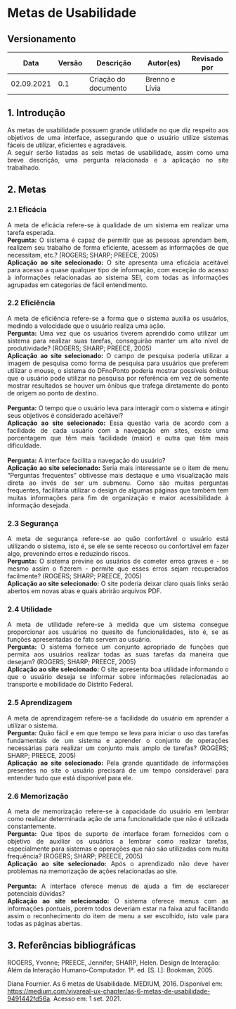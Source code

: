 # Metas de Usabilidade

## Versionamento

Data | Versão | Descrição | Autor(es) | Revisado por
---|---|---|---|---
02.09.2021 | 0.1 | Criação do documento | Brenno e Lívia |  

## 1. Introdução
<div style="text-align: justify">As metas de usabilidade possuem grande utilidade no que diz respeito aos objetivos de uma interface, assegurando que o usuário utilize sistemas fáceis de utilizar, eficientes e agradáveis.</div>
<div style="text-align: justify">A seguir serão listadas as seis metas de usabilidade, assim como uma breve descrição, uma pergunta relacionada e a aplicação no site trabalhado.</div>

## 2. Metas
### 2.1 Eficácia
<div style="text-align: justify">A meta de eficácia refere-se à qualidade de um sistema em realizar uma tarefa esperada.</div>
<div style="text-align: justify"><b>Pergunta:</b> O sistema é capaz de permitir que as pessoas aprendam bem, realizem seu trabalho de forma eficiente, acessem as informações de que necessitam, etc.? (ROGERS; SHARP; PREECE, 2005)</div>
<div style="text-align: justify"><b>Aplicação ao site selecionado:</b> O site apresenta uma eficácia aceitável para acesso a quase qualquer tipo de informação, com exceção do acesso à informações relacionadas ao sistema SEI, com todas as informações agrupadas em categorias de fácil entendimento.</div>

### 2.2 Eficiência
<div style="text-align: justify">A meta de eficiência refere-se a forma que o sistema auxilia os usuários, medindo a velocidade que o usuário realiza uma ação.</div>
<div style="text-align: justify"><b>Pergunta:</b> Uma vez que os usuários tiverem aprendido como utilizar um sistema para realizar suas tarefas, conseguirão manter um alto nível de produtividade? (ROGERS; SHARP; PREECE, 2005)</div>
<div style="text-align: justify"><b>Aplicação ao site selecionado:</b> O campo de pesquisa poderia utilizar a imagem de pesquisa como forma de pesquisa para usuários que preferem utilizar o mouse, o sistema do DFnoPonto poderia mostrar possíveis ônibus que o usuário pode utilizar na pesquisa por referência em vez de somente mostrar resultados se houver um ônibus que trafega diretamente do ponto de origem ao ponto de destino.</div>
<br>
<div style="text-align: justify"><b>Pergunta:</b> O tempo que o usuário leva para interagir com o sistema e atingir seus objetivos é considerado aceitável?</div>
<div style="text-align: justify"><b>Aplicação ao site selecionado:</b> Essa questão varia de acordo com a facilidade de cada usuário com a navegação em sites, existe uma porcentagem que têm mais facilidade (maior) e outra que têm mais dificuldade.</div>
<br>
<div style="text-align: justify"><b>Pergunta:</b> A interface facilita a navegação do usuário?</div>
<div style="text-align: justify"><b>Aplicação ao site selecionado:</b> Seria mais interessante se o item de menu “Perguntas frequentes” obtivesse mais destaque e uma visualização mais direta ao invés de ser um submenu. Como são muitas perguntas frequentes, facilitaria utilizar o design de algumas páginas que também tem muitas informações para fim de organização e maior acessibilidade à informação desejada.</div>

### 2.3 Segurança
<div style="text-align: justify">A meta de segurança refere-se ao quão confortável o usuário está utilizando o sistema, isto é, se ele se sente receoso ou confortável em fazer algo, prevenindo erros e reduzindo riscos.</div>
<div style="text-align: justify"><b>Pergunta:</b> O sistema previne os usuários de cometer erros graves e - se mesmo assim o fizerem - permite que esses erros sejam recuperados facilmente? (ROGERS; SHARP; PREECE, 2005)</div>
<div style="text-align: justify"><b>Aplicação ao site selecionado:</b> O site poderia deixar claro quais links serão abertos em novas abas e quais abrirão arquivos PDF.</div>

### 2.4 Utilidade
<div style="text-align: justify">A meta de utilidade refere-se à medida que um sistema consegue proporcionar aos usuários no quesito de funcionalidades, isto é, se as funções apresentadas de fato servem ao usuário.</div>
<div style="text-align: justify"><b>Pergunta:</b> O sistema fornece um conjunto apropriado de funções que permita aos usuários realizar todas as suas tarefas da maneira que desejam? (ROGERS; SHARP; PREECE, 2005)</div>
<div style="text-align: justify"><b>Aplicação ao site selecionado:</b> O site apresenta boa utilidade informando o que o usuário deseja se informar sobre informações relacionadas ao transporte e mobilidade do Distrito Federal.</div>

### 2.5 Aprendizagem
<div style="text-align: justify">A meta de aprendizagem refere-se a facilidade do usuário em aprender a utilizar o sistema.</div>
<div style="text-align: justify"><b>Pergunta:</b> Quão fácil e em que tempo se leva para iniciar o uso das tarefas fundamentais de um sistema e aprender o conjunto de operações necessárias para realizar um conjunto mais amplo de tarefas? (ROGERS; SHARP; PREECE, 2005)</div>
<div style="text-align: justify"><b>Aplicação ao site selecionado:</b> Pela grande quantidade de informações presentes no site o usuário precisará de um tempo considerável para entender tudo que está disponível para ele.</div>

### 2.6 Memorização
<div style="text-align: justify">A meta de memorização refere-se à capacidade do usuário em lembrar como realizar determinada ação de uma funcionalidade que não é utilizada constantemente.</div>
<div style="text-align: justify"><b>Pergunta:</b> Que tipos de suporte de interface foram fornecidos com o objetivo de auxiliar os usuários a lembrar como realizar tarefas, especialmente para sistemas e operações que não são utilizadas com muita frequência? (ROGERS; SHARP; PREECE, 2005)</div>
<div style="text-align: justify"><b>Aplicação ao site selecionado:</b> Após o aprendizado não deve haver problemas na memorização de ações relacionadas ao site.</div>
<br>
<div style="text-align: justify"><b>Pergunta:</b> A interface oferece menus de ajuda a fim de esclarecer potenciais dúvidas? </div>
<div style="text-align: justify"><b>Aplicação ao site selecionado:</b>  O sistema oferece menus com as informações pontuais, porém todos deveriam estar na faixa azul facilitando assim o reconhecimento do item de menu a ser escolhido, isto vale para todas as páginas abertas.</div>

## 3. Referências bibliográficas
ROGERS, Yvonne; PREECE, Jennifer; SHARP, Helen. Design de Interação: Além da Interação Humano-Computador. 1ª. ed. [S. l.]: Bookman, 2005.

Diana Fournier. As 6 metas de Usabilidade. MEDIUM, 2016. Disponível em: https://medium.com/vivareal-ux-chapter/as-6-metas-de-usabilidade-9491442fd56a. Acesso em: 1 set. 2021.